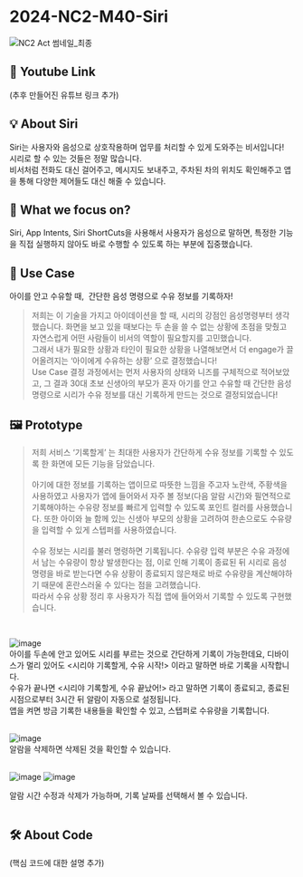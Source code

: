 # 2024-NC2-M40-Siri
![NC2 Act 썸네일_최종](https://github.com/DeveloperAcademy-POSTECH/2024-NC2-M40-Siri/assets/92905500/4a704bcc-971b-4982-8754-97745125623e)

## 🎥 Youtube Link
(추후 만들어진 유튜브 링크 추가)


## 💡 About Siri
Siri는 사용자와 음성으로 상호작용하며 업무를 처리할 수 있게 도와주는 비서입니다! <br/>
시리로 할 수 있는 것들은 정말 많습니다. <br/>
비서처럼 전화도 대신 걸어주고, 메시지도 보내주고, 주차된 차의 위치도 확인해주고 앱을 통해 다양한 제어들도 대신 해줄 수 있습니다. <br/>


## 🎯 What we focus on?
Siri, App Intents, Siri ShortCuts을 사용해서 사용자가 음성으로 말하면, 특정한 기능을 직접 실행하지 않아도 바로 수행할 수 있도록 하는 부분에 집중했습니다. <br/>

## 💼 Use Case
아이를 안고 수유할 때,  간단한 음성 명령으로 수유 정보를 기록하자! <br/>

> 저희는 이 기술을 가지고 아이데이션을 할 때, 시리의 강점인 음성명령부터 생각했습니다. 화면을 보고 있을 때보다는 두 손을 쓸 수 없는 상황에 초점을 맞췄고 자연스럽게 어떤 사람들이 비서의 역할이 필요할지를 고민했습니다. <br/>
그래서 내가 필요한 상황과 타인이 필요한 상황을 나열해보면서 더 engage가 끌어올려지는 ‘아이에게 수유하는 상황’ 으로 결정했습니다!<br/>
Use Case 결정 과정에서는 먼저 사용자의 상태와 니즈를 구체적으로 적어보았고, 그 결과 30대 초보 신생아의 부모가 혼자 아기를 안고 수유할 때 간단한 음성 명령으로 시리가 수유 정보를 대신 기록하게 만드는 것으로 결정되었습니다!<br/>

## 🖼️ Prototype
> 저희 서비스 ‘기록할게’ 는 최대한 사용자가 간단하게 수유 정보를 기록할 수 있도록 한 화면에 모든 기능을 담았습니다. <br/><br/>
아기에 대한 정보를 기록하는 앱이므로 따뜻한 느낌을 주고자 노란색, 주황색을 사용하였고 사용자가 앱에 들어와서 자주 볼 정보(다음 알람 시간)와 필연적으로 기록해야하는 수유량 정보를 빠르게 입력할 수 있도록 포인트 컬러를 사용했습니다. 또한 아이와 늘 함께 있는 신생아 부모의 상황을 고려하여 한손으로도 수유량을 입력할 수 있게 스텝퍼를 사용하였습니다. <br/><br/>
수유 정보는 시리를 불러 명령하면 기록됩니다. 수유량 입력 부분은 수유 과정에서 남는 수유량이 항상 발생한다는 점, 이로 인해 기록이 종료된 뒤 시리로 음성 명령을 바로 받는다면 수유 상황이 종료되지 않은채로 바로 수유량을 계산해야하기 때문에 혼란스러울 수 있다는 점을 고려했습니다. <br/> 
따라서 수유 상황 정리 후 사용자가 직접 앱에 들어와서 기록할 수 있도록 구현했습니다. <br/>
<br/>


![image](https://github.com/DeveloperAcademy-POSTECH/2024-NC2-M40-Siri/assets/92905500/e9e21c80-6fbe-4595-b9f2-c7588efa2acb) <br/>
아이를 두손에 안고 있어도 시리를 부르는 것으로 간단하게 기록이 가능한데요, 디바이스가 멀리 있어도 <시리야 기록할게, 수유 시작!> 이라고 말하면 바로 기록을 시작합니다. <br/>
수유가 끝나면 <시리야 기록할게, 수유 끝났어!> 라고 말하면 기록이 종료되고, 종료된 시점으로부터 3시간 뒤 알람이 자동으로 설정됩니다.<br/>
앱을 켜면 방금 기록한 내용들을 확인할 수 있고, 스텝퍼로 수유량을 기록합니다. <br/><br/>

![image](https://github.com/DeveloperAcademy-POSTECH/2024-NC2-M40-Siri/assets/92905500/2ace9a19-05d9-47b2-ab57-cdf501a48c3f) <br/>
알람을 삭제하면 삭제된 것을 확인할 수 있습니다. <br/><br/>

![image](https://github.com/DeveloperAcademy-POSTECH/2024-NC2-M40-Siri/assets/92905500/26bdad87-303d-40e4-877e-e28211883dd6) 
![image](https://github.com/DeveloperAcademy-POSTECH/2024-NC2-M40-Siri/assets/92905500/76cc35a1-017d-41e5-af2e-670134298229) <br/>

알람 시간 수정과 삭제가 가능하며, 기록 날짜를 선택해서 볼 수 있습니다. <br/><br/>


## 🛠️ About Code
(핵심 코드에 대한 설명 추가)


